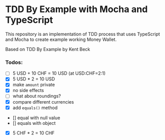 # TDD By Example with Mocha and TypeScript

This repository is an implementation of TDD process that uses TypeScript and Mocha
to create example working Money Wallet.

Based on TDD By Example by Kent Beck


### Todos:

- [ ] 5 USD + 10 CHF = 10 USD (at USD:CHF=2:1)
- [x] 5 USD * 2 = 10 USD
- [x] make `amount` private
- [x] no side effects
- [ ] what about roundings?
- [x] compare different currencies
- [x] add `equals()` method
- [] equal with null value
- [] equals with object
- [x] 5 CHF * 2 = 10 CHF
